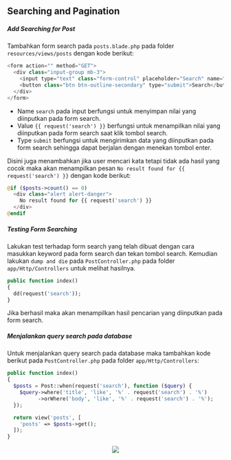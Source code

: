 ## Searching and Pagination

##### Add Searching for Post
Tambahkan form search pada `posts.blade.php` pada folder `resources/views/posts` dengan kode berikut:
```php
<form action="" method="GET">
  <div class="input-group mb-3">
    <input type="text" class="form-control" placeholder="Search" name="search" value="{{ request('search') }}">
    <button class="btn btn-outline-secondary" type="submit">Search</button>
  </div>
</form>
```
- Name `search` pada input berfungsi untuk menyimpan nilai yang diinputkan pada form search. 
- Value `{{ request('search') }}` berfungsi untuk menampilkan nilai yang diinputkan pada form search saat klik tombol search.
- Type `submit` berfungsi untuk mengirimkan data yang diinputkan pada form search sehingga dapat berjalan dengan menekan tombol enter.

Disini juga menambahkan jika user mencari kata tetapi tidak ada hasil yang cocok maka akan menampilkan pesan `No result found for {{ request('search') }}` dengan kode berikut:
```php
@if ($posts->count() == 0)
  <div class="alert alert-danger">
    No result found for {{ request('search') }}
  </div>
@endif
```

##### Testing Form Searching
Lakukan test terhadap form search yang telah dibuat dengan cara masukkan keyword pada form search dan tekan tombol search. Kemudian lakukan `dump and die` pada `PostController.php` pada folder `app/Http/Controllers` untuk melihat hasilnya.
```php
public function index()
{
  dd(request('search'));
}
```
Jika berhasil maka akan menampilkan hasil pencarian yang diinputkan pada form search.

##### Menjalankan query search pada database
Untuk menjalankan query search pada database maka tambahkan kode berikut pada `PostController.php` pada folder `app/Http/Controllers`:
```php
public function index()
{
  $posts = Post::when(request('search'), function ($query) {
    $query->where('title', 'like', '%' . request('search') . '%')
          ->orWhere('body', 'like', '%' . request('search') . '%');
  });

  return view('posts', [
    'posts' => $posts->get();
  ]);
}
```

<p align="center">
  <a href="../../README.md">
    <img src="https://img.shields.io/static/v1?label=Home&message=%F0%9F%8F%A1&color=skyblue">
  </a>
</p>